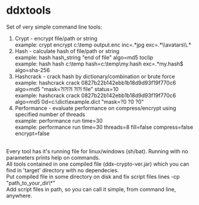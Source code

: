 # ddxtools
Set of very simple command line tools:<br/>
1. Crypt - encrypt file/path or string<br/>
   example:  crypt encrypt c:\temp output.enc inc=.\*jpg exc=.\*\\\avatars\\\\.\*<br/>
2. Hash - calculate hash of file/path or string<br/>
   example: hash hash_string "end of file" algo=md5 toclip<br/>
   example: hash hash c:\temp hash=c:\temp\my.hash exc=.\*my.hash$ algo=sha-256
3. Hashcrack - crack hash by dictionary/combination or brute force<br/>
   example: hashcrack crack 0827b22b142ebb1b18d9d93f19f770c6 algo=md5 "mask=?l?l?l ?l?l file" status=10<br/>
   example: hashcrack crack 0827b22b142ebb1b18d9d93f19f770c6 algo=md5 0d=c:\dict\example.dict "mask=?0 ?0 ?0"<br/>
4. Performance - evaluate performance on compress/encrypt using specified number of threads<br/>
   example: performance run time=30<br/>
   example: performance run time=30 threads=8 fill=false compress=false encrypt=false<br/>
<br/>
Every tool has it's running file for linux/windows (sh/bat). Running with no parameters prints help on commands.<br/>
All tools contained in one compiled file (ddx-crypto-ver.jar) which you can find in 'target' directory with no dependecies.<br/>
Put compiled file in some directory on disk and fix script files lines -cp "path_to_your_dir\*"<br/>
Add script files in path, so you can call it simple, from command line, anywhere.<br/>
